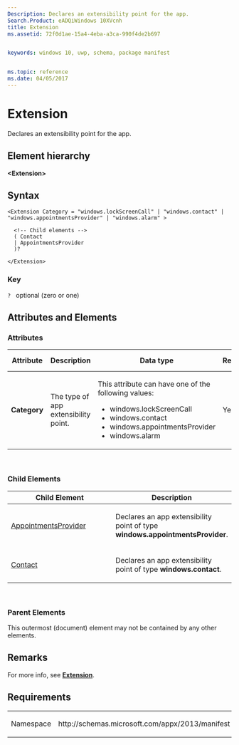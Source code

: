 ```yaml
---
Description: Declares an extensibility point for the app.
Search.Product: eADQiWindows 10XVcnh
title: Extension
ms.assetid: 72f0d1ae-15a4-4eba-a3ca-990f4de2b697


keywords: windows 10, uwp, schema, package manifest


ms.topic: reference
ms.date: 04/05/2017
---
```


# Extension

Declares an extensibility point for the app.

## Element hierarchy

**&lt;Extension&gt;**

## Syntax

``` syntax
<Extension Category = "windows.lockScreenCall" | "windows.contact" | "windows.appointmentsProvider" | "windows.alarm" >

  <!-- Child elements -->
  ( Contact
  | AppointmentsProvider
  )?

</Extension>
```

### Key

`?`   optional (zero or one)

## Attributes and Elements


### Attributes

<table>
<colgroup>
<col width="20%" />
<col width="20%" />
<col width="20%" />
<col width="20%" />
<col width="20%" />
</colgroup>
<thead>
<tr class="header">
<th>Attribute</th>
<th>Description</th>
<th>Data type</th>
<th>Required</th>
<th>Default value</th>
</tr>
</thead>
<tbody>
<tr class="odd">
<td><strong>Category</strong></td>
<td><p>The type of app extensibility point.</p></td>
<td><p>This attribute can have one of the following values:</p>
<ul>
<li>windows.lockScreenCall</li>
<li>windows.contact</li>
<li>windows.appointmentsProvider</li>
<li>windows.alarm</li>
</ul></td>
<td>Yes</td>
<td></td>
</tr>
</tbody>
</table>

 

### Child Elements

<table>
<colgroup>
<col width="50%" />
<col width="50%" />
</colgroup>
<thead>
<tr class="header">
<th>Child Element</th>
<th>Description</th>
</tr>
</thead>
<tbody>
<tr class="odd">
<td><a href="element-appointmentsprovider.md">AppointmentsProvider</a> </td>
<td><p>Declares an app extensibility point of type <strong>windows.appointmentsProvider</strong>.</p></td>
</tr>
<tr class="even">
<td><a href="element-contact.md">Contact</a> </td>
<td><p>Declares an app extensibility point of type <strong>windows.contact</strong>.</p></td>
</tr>
</tbody>
</table>

 

### Parent Elements

This outermost (document) element may not be contained by any other elements.

## Remarks

For more info, see [**Extension**](https://msdn.microsoft.com/library/windows/apps/dn423270).

## Requirements

<table>
<colgroup>
<col width="50%" />
<col width="50%" />
</colgroup>
<tbody>
<tr class="odd">
<td><p>Namespace</p></td>
<td><p>http://schemas.microsoft.com/appx/2013/manifest</p></td>
</tr>
</tbody>
</table>

 

 



